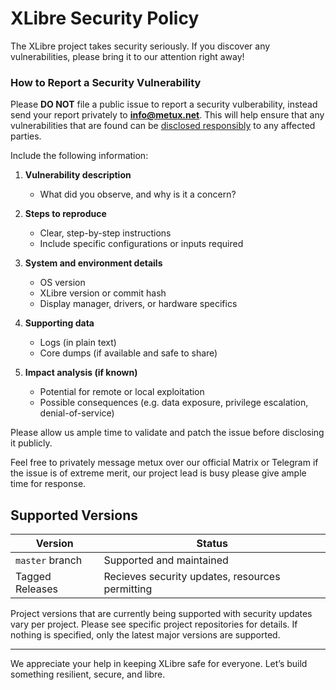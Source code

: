 # XLibre Security Policy

The XLibre project takes security seriously. If you discover any vulnerabilities, please bring it to our attention right away!

### How to Report a Security Vulnerability

Please **DO NOT** file a public issue to report a security vulberability, instead send your report privately to **info@metux.net**. This will help ensure that any vulnerabilities that are found can be [disclosed responsibly](https://en.wikipedia.org/wiki/Responsible_disclosure) to any affected parties.

Include the following information:

1. **Vulnerability description**
   - What did you observe, and why is it a concern?

2. **Steps to reproduce**
   - Clear, step-by-step instructions
   - Include specific configurations or inputs required

3. **System and environment details**
   - OS version
   - XLibre version or commit hash
   - Display manager, drivers, or hardware specifics

4. **Supporting data**
   - Logs (in plain text)
   - Core dumps (if available and safe to share)

5. **Impact analysis (if known)**
   - Potential for remote or local exploitation
   - Possible consequences (e.g. data exposure, privilege escalation, denial-of-service)

Please allow us ample time to validate and patch the issue before disclosing it publicly.

Feel free to privately message metux over our official Matrix or Telegram if the issue is of extreme merit, our project lead is busy please give ample time for response.

##  Supported Versions

| Version         | Status                                           |
| --------------- | ------------------------------------------------ |
| `master` branch |  Supported and maintained                        |
| Tagged Releases |  Recieves security updates, resources permitting |

Project versions that are currently being supported with security updates vary per project.
Please see specific project repositories for details.
If nothing is specified, only the latest major versions are supported.

---

We appreciate your help in keeping XLibre safe for everyone. Let’s build something resilient, secure, and libre.
